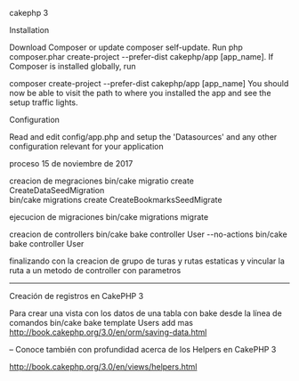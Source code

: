
cakephp 3


Installation

Download Composer or update composer self-update.
Run php composer.phar create-project --prefer-dist cakephp/app [app_name].
If Composer is installed globally, run

composer create-project --prefer-dist cakephp/app [app_name]
You should now be able to visit the path to where you installed the app and see the setup traffic lights.

Configuration

Read and edit config/app.php and setup the 'Datasources' and any other configuration relevant for your application


proceso 15 de noviembre de 2017

creacion de megraciones
	bin/cake migratio create CreateDataSeedMigration  
	bin/cake migrations create CreateBookmarksSeedMigrate

ejecucion de migraciones 
 	bin/cake migrations migrate

creacion de controllers 
 	bin/cake bake controller User --no-actions 
 	bin/cake bake controller User              

finalizando con la creacion de grupo de turas y rutas estaticas y vincular la ruta a un metodo de controller con parametros 

*******************************************************************
Creación de registros en CakePHP 3

Para crear una vista con los datos de una tabla con bake desde la línea de comandos
bin/cake bake template Users add
mas
http://book.cakephp.org/3.0/en/orm/saving-data.html

– Conoce también con profundidad acerca de los Helpers en CakePHP 3

http://book.cakephp.org/3.0/en/views/helpers.html